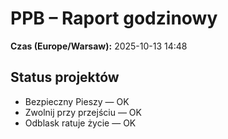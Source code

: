 # PPB – Raport godzinowy
**Czas (Europe/Warsaw):** 2025-10-13 14:48

## Status projektów
- Bezpieczny Pieszy — OK
- Zwolnij przy przejściu — OK
- Odblask ratuje życie — OK

